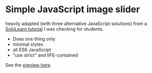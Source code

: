# Simple JavaScript image slider

heavily adapted (with three alternative JavaScript solutions) from a [SoloLearn tutorial](https://www.sololearn.com/Play/JavaScript) I was checking for students.

- Does one thing only
- minimal styles
- all ES6 JavaScript
- "use strict" and IIFE-contained

See the [preview here](https://daveeveritt.github.io/image-slider-js/).
